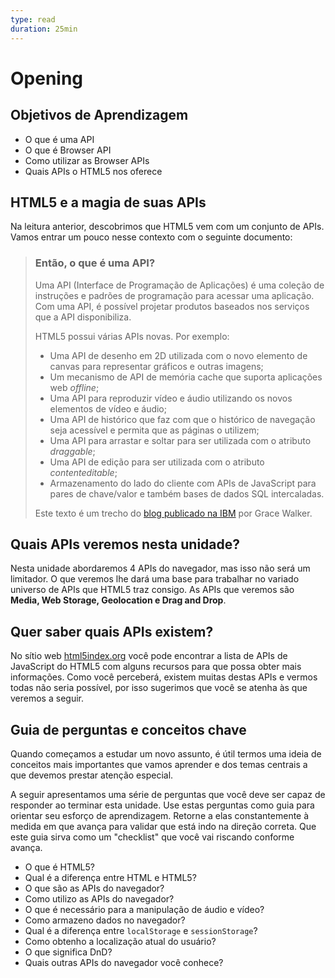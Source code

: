 ```yaml
---
type: read
duration: 25min
---
```


# Opening

## Objetivos de Aprendizagem

- O que é uma API
- O que é Browser API
- Como utilizar as Browser APIs
- Quais APIs o HTML5 nos oferece

## HTML5 e a magia de suas APIs

Na leitura anterior, descobrimos que HTML5 vem com um conjunto de APIs. Vamos
entrar um pouco nesse contexto com o seguinte documento:

> ### Então, o que é uma API?
>
>Uma API (Interface de Programação de Aplicações) é uma coleção de instruções e
>padrões de programação para acessar uma aplicação. Com uma API, é possível
>projetar produtos baseados nos serviços que a API disponibiliza.
>
>HTML5 possui várias APIs novas. Por exemplo:
>
>- Uma API de desenho em 2D utilizada com o novo elemento de canvas para
>  representar gráficos e outras imagens;
>- Um mecanismo de API de memória cache que suporta aplicações web _offline_;
>- Uma API para reproduzir vídeo e áudio utilizando os novos elementos de vídeo
>  e áudio;
>- Uma API de histórico que faz com que o histórico de navegação seja acessível
>  e permita que as páginas o utilizem;
>- Uma API para arrastar e soltar para ser utilizada com o atributo _draggable_;
>- Uma API de edição para ser utilizada com o atributo _contenteditable_;
>- Armazenamento do lado do cliente com APIs de JavaScript para pares de
>  chave/valor e também bases de dados SQL intercaladas.
>
>Este texto é um trecho do [blog publicado na
>IBM](https://www.ibm.com/developerworks/ssa/web/library/wa-html5fundamentals3/index.html)
>por Grace Walker.

## Quais APIs veremos nesta unidade?

Nesta unidade abordaremos 4 APIs do navegador, mas isso não será um limitador. O
que veremos lhe dará uma base para trabalhar no variado universo de APIs que
HTML5 traz consigo. As APIs que veremos são **Media, Web Storage, Geolocation e
Drag and Drop**.

## Quer saber quais APIs existem?

No sítio web [html5index.org](http://html5index.org/) você pode encontrar a
lista de APIs de JavaScript do HTML5 com alguns recursos para que possa obter
mais informações. Como você perceberá, existem muitas destas APIs e vermos todas
não seria possível, por isso sugerimos que você se atenha às que veremos a
seguir.

## Guia de perguntas e conceitos chave

Quando começamos a estudar um novo assunto, é útil termos uma ideia de conceitos
mais importantes que vamos aprender e dos temas centrais a que devemos prestar
atenção especial.

A seguir apresentamos uma série de perguntas que você deve ser capaz de
responder ao terminar esta unidade. Use estas perguntas como guia para orientar
seu esforço de aprendizagem. Retorne a elas constantemente à medida em que
avança para validar que está indo na direção correta. Que este guia sirva como
um "checklist" que você vai riscando conforme avança.

- O que é HTML5?
- Qual é a diferença entre HTML e HTML5?
- O que são as APIs do navegador?
- Como utilizo as APIs do navegador?
- O que é necessário para a manipulação de áudio e vídeo?
- Como armazeno dados no navegador?
- Qual é a diferença entre `localStorage` e `sessionStorage`?
- Como obtenho a localização atual do usuário?
- O que significa DnD?
- Quais outras APIs do navegador você conhece?
